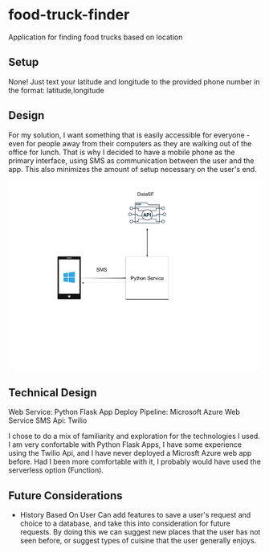 # food-truck-finder
Application for finding food trucks based on location


## Setup
None! Just text your latitude and longitude to the provided phone number in the format: latitude,longitude


## Design
For my solution, I want something that is easily accessible for everyone - even for people away from their computers as they are walking out of the office for lunch. That is why I decided to have a mobile phone as the primary interface, using SMS as communication between the user and the app. This also minimizes the amount of setup necessary on the user's end.

![Design Diagram](https://github.com/gdgrin/food-truck-finder/blob/main/images/Design%20Diagram.png)


## Technical Design
Web Service: Python Flask App
Deploy Pipeline: Microsoft Azure Web Service
SMS Api: Twilio

I chose to do a mix of familiarity and exploration for the technologies I used. I am very confortable with Python Flask Apps, I have some experience using the Twilio Api, and I have never deployed a Microsft Azure web app before. Had I been more comfortable with it, I probably would have used the serverless option (Function).


## Future Considerations
- History Based On User
    Can add features to save a user's request and choice to a database, and take this into consideration for future requests.
    By doing this we can suggest new places that the user has not seen before, or suggest types of cuisine that the user generally enjoys.